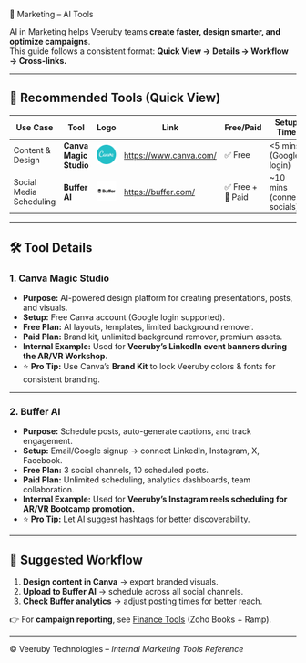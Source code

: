  🎨 Marketing – AI Tools

AI in Marketing helps Veeruby teams **create faster, design smarter, and optimize campaigns**.  
This guide follows a consistent format: **Quick View → Details → Workflow → Cross-links.**

---

## 📌 Recommended Tools (Quick View)

| Use Case               | Tool                  | Logo | Link                        | Free/Paid | Setup Time |
|------------------------|-----------------------|------|-----------------------------|-----------|------------|
| Content & Design       | **Canva Magic Studio**| ![Canva](../../assets/logos/canva.png) | https://www.canva.com/ | ✅ Free | <5 mins (Google login) |
| Social Media Scheduling| **Buffer AI**         | ![Buffer](../../assets/logos/buffer.png) | https://buffer.com/    | ✅ Free + 💎 Paid | ~10 mins (connect socials) |

---

## 🛠 Tool Details

### 1. Canva Magic Studio
- **Purpose:** AI-powered design platform for creating presentations, posts, and visuals.  
- **Setup:** Free Canva account (Google login supported).  
- **Free Plan:** AI layouts, templates, limited background remover.  
- **Paid Plan:** Brand kit, unlimited background remover, premium assets.  
- **Internal Example:** Used for **Veeruby’s LinkedIn event banners during the AR/VR Workshop.**  
- ⭐ **Pro Tip:** Use Canva’s **Brand Kit** to lock Veeruby colors & fonts for consistent branding.

---

### 2. Buffer AI
- **Purpose:** Schedule posts, auto-generate captions, and track engagement.  
- **Setup:** Email/Google signup → connect LinkedIn, Instagram, X, Facebook.  
- **Free Plan:** 3 social channels, 10 scheduled posts.  
- **Paid Plan:** Unlimited scheduling, analytics dashboards, team collaboration.  
- **Internal Example:** Used for **Veeruby’s Instagram reels scheduling for AR/VR Bootcamp promotion.**  
- ⭐ **Pro Tip:** Let AI suggest hashtags for better discoverability.

---

## 🧭 Suggested Workflow
1. **Design content in Canva** → export branded visuals.  
2. **Upload to Buffer AI** → schedule across all social channels.  
3. **Check Buffer analytics** → adjust posting times for better reach.  

👉 For **campaign reporting**, see [Finance Tools](../../finance/README.md) (Zoho Books + Ramp).  

---

© Veeruby Technologies – *Internal Marketing Tools Reference*
